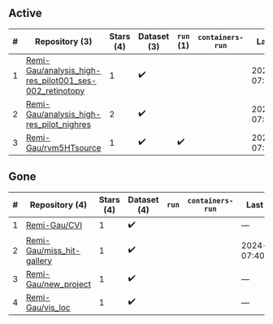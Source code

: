 ## Active
| # | Repository (3) | Stars (4) | Dataset (3) | `run` (1) | `containers-run` | Last Modified |
| --- | --- | --- | --- | --- | --- | --- |
| 1 | [Remi-Gau/analysis_high-res_pilot001_ses-002_retinotopy](https://github.com/Remi-Gau/analysis_high-res_pilot001_ses-002_retinotopy) | 1 | :heavy_check_mark: |  |  | 2024-10-08 07:43:27+00:00 |
| 2 | [Remi-Gau/analysis_high-res_pilot_nighres](https://github.com/Remi-Gau/analysis_high-res_pilot_nighres) | 2 | :heavy_check_mark: |  |  | 2024-10-08 07:43:47+00:00 |
| 3 | [Remi-Gau/rvm5HTsource](https://github.com/Remi-Gau/rvm5HTsource) | 1 | :heavy_check_mark: | :heavy_check_mark: |  | 2021-05-19 07:06:31+00:00 |

## Gone
| # | Repository (4) | Stars (4) | Dataset (4) | `run` | `containers-run` | Last Modified |
| --- | --- | --- | --- | --- | --- | --- |
| 1 | [Remi-Gau/CVI](https://github.com/Remi-Gau/CVI) | 1 | :heavy_check_mark: |  |  | — |
| 2 | [Remi-Gau/miss_hit-gallery](https://github.com/Remi-Gau/miss_hit-gallery) | 1 | :heavy_check_mark: |  |  | 2024-10-08 07:40:02+00:00 |
| 3 | [Remi-Gau/new_project](https://github.com/Remi-Gau/new_project) | 1 | :heavy_check_mark: |  |  | — |
| 4 | [Remi-Gau/vis_loc](https://github.com/Remi-Gau/vis_loc) | 1 | :heavy_check_mark: |  |  | — |
